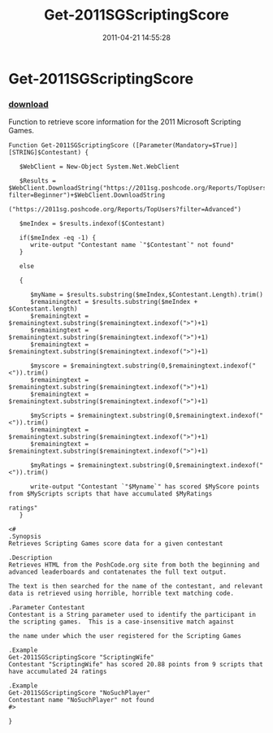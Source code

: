 ﻿---
pid:            2622
parent:         0
children:       
poster:         Mike Hammond
title:          Get-2011SGScriptingScore
date:           2011-04-21 14:55:28
description:    Function to retrieve score information for the 2011 Microsoft Scripting Games.
format:         posh
---

# Get-2011SGScriptingScore

### [download](2622.ps1)  

Function to retrieve score information for the 2011 Microsoft Scripting Games.

```posh
Function Get-2011SGScriptingScore ([Parameter(Mandatory=$True)][STRING]$Contestant) {

   $WebClient = New-Object System.Net.WebClient

   $Results = $WebClient.DownloadString("https://2011sg.poshcode.org/Reports/TopUsers?filter=Beginner")+$WebClient.DownloadString

("https://2011sg.poshcode.org/Reports/TopUsers?filter=Advanced")

   $meIndex = $results.indexof($Contestant)

   if($meIndex -eq -1) {
      write-output "Contestant name `"$Contestant`" not found"
   } 
   
   else 
   
   {

      $myName = $results.substring($meIndex,$Contestant.Length).trim()
      $remainingtext = $results.substring($meIndex + $Contestant.length)
      $remainingtext = $remainingtext.substring($remainingtext.indexof(">")+1)
      $remainingtext = $remainingtext.substring($remainingtext.indexof(">")+1)
      $remainingtext = $remainingtext.substring($remainingtext.indexof(">")+1)
   
      $myscore = $remainingtext.substring(0,$remainingtext.indexof("<")).trim()
      $remainingtext = $remainingtext.substring($remainingtext.indexof(">")+1)
      $remainingtext = $remainingtext.substring($remainingtext.indexof(">")+1)
   
      $myScripts = $remainingtext.substring(0,$remainingtext.indexof("<")).trim()
      $remainingtext = $remainingtext.substring($remainingtext.indexof(">")+1)
      $remainingtext = $remainingtext.substring($remainingtext.indexof(">")+1)
   
      $myRatings = $remainingtext.substring(0,$remainingtext.indexof("<")).trim()

      write-output "Contestant `"$Myname`" has scored $MyScore points from $MyScripts scripts that have accumulated $MyRatings 

ratings"
   }

<#
.Synopsis
Retrieves Scripting Games score data for a given contestant

.Description
Retrieves HTML from the PoshCode.org site from both the beginning and advanced leaderboards and contatenates the full text output.  

The text is then searched for the name of the contestant, and relevant data is retrieved using horrible, horrible text matching code.

.Parameter Contestant
Contestant is a String parameter used to identify the participant in the scripting games.  This is a case-insensitive match against 

the name under which the user registered for the Scripting Games

.Example
Get-2011SGScriptingScore "ScriptingWife"
Contestant "ScriptingWife" has scored 20.88 points from 9 scripts that have accumulated 24 ratings

.Example
Get-2011SGScriptingScore "NoSuchPlayer"
Contestant name "NoSuchPlayer" not found
#>

}
```
